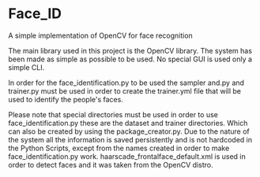# Face_ID
A simple implementation of OpenCV for face recognition


The main library used in this project is the OpenCV library.
The system has been made as simple as possible to be used.
No special GUI is used only a simple CLI.

In order for the face_identification.py to be used the sampler and.py
and trainer.py must be used in order to create the trainer.yml file
that will be used to identify the people's faces.

Please note that special directories must be used in order to use face_identification.py
these are the dataset and trainer directories. Which can also be created by using the
package_creator.py. Due to the nature of the system all the information is saved persistently
and is not hardcoded in the Python Scripts, except from the names created in order to make
face_identification.py work. haarscade_frontalface_default.xml is used in order to detect faces
and it was taken from the OpenCV distro.
